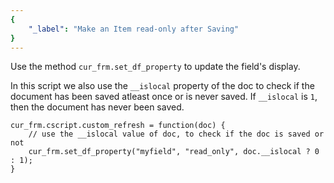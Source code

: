 ```yaml
---
{
	"_label": "Make an Item read-only after Saving"
}
---
```

Use the method `cur_frm.set_df_property` to update the field's display.

In this script we also use the `__islocal` property of the doc to check if the document has been saved atleast once or is never saved. If `__islocal` is `1`, then the document has never been saved.

	cur_frm.cscript.custom_refresh = function(doc) {
	    // use the __islocal value of doc, to check if the doc is saved or not
	    cur_frm.set_df_property("myfield", "read_only", doc.__islocal ? 0 : 1);
	}